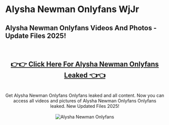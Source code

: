 # Alysha Newman Onlyfans WjJr

<h2>Alysha Newman Onlyfans Videos And Photos - Update Files 2025!</h2>
<br>
<div align="center">
<h2><a href="https://213.232.235.80/live/video.php?q=alysha-newman-onlyfans" rel="nofollow">👉👉 Click Here For Alysha Newman Onlyfans Leaked 👈👈</a></h2>

<br>
Get Alysha Newman Onlyfans Onlyfans leaked and all content. Now you can access all videos and pictures of Alysha Newman Onlyfans Onlyfans leaked. New Updated Files 2025!
<br>
<br>
<a href="https://213.232.235.80/live/video.php?q=alysha-newman-onlyfans" rel="nofollow" data-target="animated-image.originalLink"><img src="https://i.imgur.com/dJHk4Zq.gif" alt="Alysha Newman Onlyfans" style="max-width: 100%; display: inline-block;" data-target="animated-image.originalImage"></a>
</div>
<br>